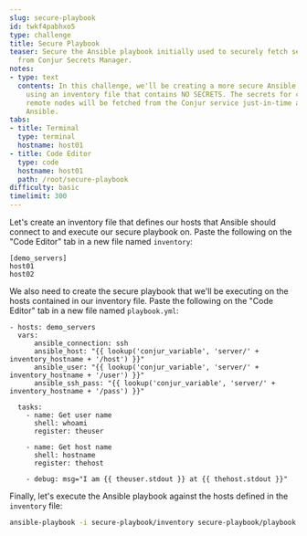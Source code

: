 ```yaml
---
slug: secure-playbook
id: twkf4pabhxo5
type: challenge
title: Secure Playbook
teaser: Secure the Ansible playbook initially used to securely fetch secrets just-in-time
  from Conjur Secrets Manager.
notes:
- type: text
  contents: In this challenge, we'll be creating a more secure Ansible playbook and
    using an inventory file that contains NO SECRETS. The secrets for connecting to
    remote nodes will be fetched from the Conjur service just-in-time and used by
    Ansible.
tabs:
- title: Terminal
  type: terminal
  hostname: host01
- title: Code Editor
  type: code
  hostname: host01
  path: /root/secure-playbook
difficulty: basic
timelimit: 300
---
```

Let's create an inventory file that defines our hosts that Ansible should connect to and execute our secure playbook on. Paste the following on the "Code Editor" tab in a new file named `inventory`:

```text
[demo_servers]
host01
host02
```

We also need to create the secure playbook that we'll be executing on the hosts contained in our inventory file. Paste the following on the "Code Editor" tab in a new file named `playbook.yml`:

```text
- hosts: demo_servers
  vars:
      ansible_connection: ssh
      ansible_host: "{{ lookup('conjur_variable', 'server/' + inventory_hostname + '/host') }}"
      ansible_user: "{{ lookup('conjur_variable', 'server/' + inventory_hostname + '/user') }}"
      ansible_ssh_pass: "{{ lookup('conjur_variable', 'server/' + inventory_hostname + '/pass') }}"

  tasks:
    - name: Get user name
      shell: whoami
      register: theuser

    - name: Get host name
      shell: hostname
      register: thehost

    - debug: msg="I am {{ theuser.stdout }} at {{ thehost.stdout }}"
```

Finally, let's execute the Ansible playbook against the hosts defined in the `inventory` file:

```bash
ansible-playbook -i secure-playbook/inventory secure-playbook/playbook.yml
```
